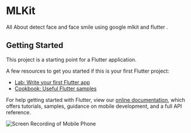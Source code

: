 # MLKit

All About detect face and face smile using google mlkit and flutter .

## Getting Started

This project is a starting point for a Flutter application.

A few resources to get you started if this is your first Flutter project:

- [Lab: Write your first Flutter app](https://flutter.dev/docs/get-started/codelab)
- [Cookbook: Useful Flutter samples](https://flutter.dev/docs/cookbook)

For help getting started with Flutter, view our
[online documentation](https://flutter.dev/docs), which offers tutorials,
samples, guidance on mobile development, and a full API reference.

![Screen Recording of Mobile Phone](https://s3.gifyu.com/images/video_2019-10-06_07-10-52.md.gif)
